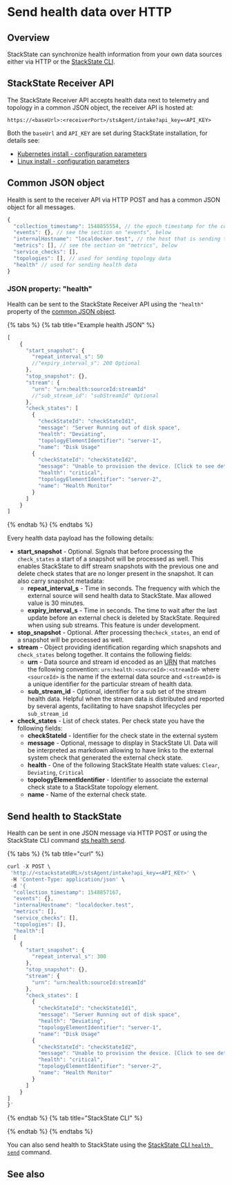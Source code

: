 # Send health data over HTTP

## Overview

StackState can synchronize health information from your own data sources either via HTTP or the [StackState CLI](../../setup/installation/cli-install.md).


## StackState Receiver API

The StackState Receiver API accepts health data next to telemetry and topology in a common JSON object, the receiver API is hosted at:

```text
https://<baseUrl>:<receiverPort>/stsAgent/intake?api_key=<API_KEY>
```

Both the `baseUrl` and `API_KEY` are set during StackState installation, for details see:

* [Kubernetes install - configuration parameters](/setup/installation/kubernetes_install/install_stackstate.md#generate-valuesyaml) 
* [Linux install - configuration parameters](/setup/installation/linux_install/install_stackstate.md#configuration-options-required-during-install) 

## Common JSON object

Health is sent to the receiver API via HTTP POST and has a common JSON object for all messages. 

```javascript
{
  "collection_timestamp": 1548855554, // the epoch timestamp for the collection
  "events": {}, // see the section on "events", below
  "internalHostname": "localdocker.test", // the host that is sending this data
  "metrics": [], // see the section on "metrics", below
  "service_checks": [],
  "topologies": [], // used for sending topology data
  "health" // used for sending health data
}
```

### JSON property: "health"

Health can be sent to the StackState Receiver API using the `"health"` property of the [common JSON object](#common-json-object).

{% tabs %}
{% tab title="Example health JSON" %}
```javascript
[
    {
      "start_snapshot": {
        "repeat_interval_s": 50
        //"expiry_interval_s": 200 Optional
      },
      "stop_snapshot": {},
      "stream": {
        "urn": "urn:health:sourceId:streamId"
        //"sub_stream_id": "subStreamId" Optional
      },
      "check_states": [
        {
          "checkStateId": "checkStateId1",
          "message": "Server Running out of disk space",
          "health": "Deviating",
          "topologyElementIdentifier": "server-1",
          "name": "Disk Usage"
        {
          "checkStateId": "checkStateId2",
          "message": "Unable to provision the device. [Click to see details](https://www.external-data-source.com)",
          "health": "critical",
          "topologyElementIdentifier": "server-2",
          "name": "Health Monitor"
        }
      ]
    }
]
```
{% endtab %}
{% endtabs %}

Every health data payload has the following details:

* **start_snapshot** - Optional. Signals that before processing the `check_states` a start of a snapshot will be processed as well. This enables StackState to diff stream snapshots with the previous one and delete check states that are no longer present in the snapshot. It can also carry snapshot metadata:
  * **repeat_interval_s** - Time in seconds. The frequency with which the external source will send health data to StackState. Max allowed value is 30 minutes.
  * **expiry_interval_s** - Time in seconds. The time to wait after the last update before an external check is deleted by StackState. Required when using sub streams. This feature is under development.
* **stop_snapshot** - Optional. After processing the`check_states`, an end of a snapshot will be processed as well.
* **stream** - Object providing identification regarding which snapshots and `check_states` belong together. It contains the following fields:
  * **urn** - Data source and stream id encoded as an [URN](../../configure/identifiers.md) that matches the following convention: `urn:health:<sourceId>:<streamId>` where `<sourceId>` is the name if the external data source and `<streamId>` is a unique identifier for the particular stream of health data.
  * **sub_stream_id** - Optional, identifier for a sub set of the stream health data. Helpful when the stream data is distributed and reported by several agents, facilitating to have snapshot lifecycles per `sub_stream_id`
* **check_states** - List of check states. Per check state you have the following fields:
  * **checkStateId** - Identifier for the check state in the external system
  * **message** - Optional, message to display in StackState UI. Data will be interpreted as markdown allowing to have links to the external system check that generated the external check state.
  * **health** - One of the following StackState Health state values: `Clear`, `Deviating`, `Critical`
  * **topologyElementIdentifier** - Identifier to associate the external check state to a StackState topology element.
  * **name** - Name of the external check state.

## Send health to StackState

Health can be sent in one JSON message via HTTP POST or using the StackState CLI command [sts health send](../../develop/reference/cli_reference.md#sts-health-send).

{% tabs %}
{% tab title="curl" %}
```javascript
curl -X POST \
 'http://<stackstateURL>/stsAgent/intake?api_key=<API_KEY>' \
 -H 'Content-Type: application/json' \
 -d '{
  "collection_timestamp": 1548857167,
  "events": {},
  "internalHostname": "localdocker.test",
  "metrics": [],
  "service_checks": [],
  "topologies": [],
  "health":[
  [
    {
      "start_snapshot": {
        "repeat_interval_s": 300
      },
      "stop_snapshot": {},
      "stream": {
        "urn": "urn:health:sourceId:streamId"
      },
      "check_states": [
        {
          "checkStateId": "checkStateId1",
          "message": "Server Running out of disk space",
          "health": "Deviating",
          "topologyElementIdentifier": "server-1",
          "name": "Disk Usage"
        {
          "checkStateId": "checkStateId2",
          "message": "Unable to provision the device. [Click to see details](https://www.external-data-source.com)",
          "health": "critical",
          "topologyElementIdentifier": "server-2",
          "name": "Health Monitor"
        }
      ]
    }
]
}'
```
{% endtab %}
{% tab title="StackState CLI" %}


{% endtab %}
{% endtabs %}

You can also send health to StackState using the [StackState CLI `health send`](../../develop/reference/cli_reference.md#sts-health-send) command.


## See also